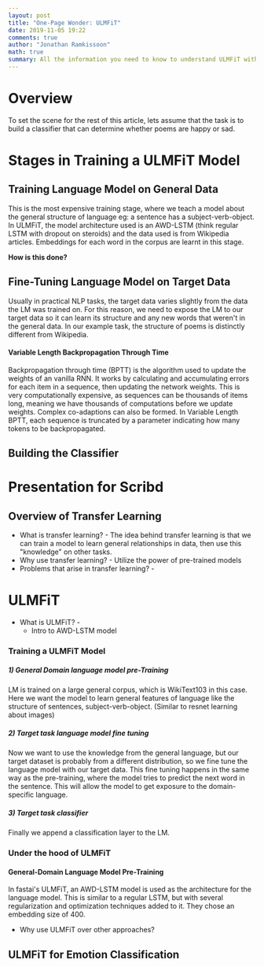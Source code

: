 ```yaml
---
layout: post
title: "One-Page Wonder: ULMFiT"
date: 2019-11-05 19:22
comments: true
author: "Jonathan Ramkissoon"
math: true
summary: All the information you need to know to understand ULMFiT without spending 1 week on it
---
```


# Overview
To set the scene for the rest of this article, lets assume that the task is to build a classifier that can determine whether poems are happy or sad.


# Stages in Training a ULMFiT Model
## Training Language Model on General Data

This is the most expensive training stage, where we teach a model about the general structure of language eg: a sentence has a subject-verb-object. In ULMFiT, the model architecture used is an AWD-LSTM (think regular LSTM with dropout on steroids) and the data used is from Wikipedia articles. Embeddings for each word in the corpus are learnt in this stage.

**How is this done?**

## Fine-Tuning Language Model on Target Data

Usually in practical NLP tasks, the target data varies slightly from the data the LM was trained on. For this reason, we need to expose the LM to our target data so it can learn its structure and any new words that weren't in the general data. In our example task, the structure of poems is distinctly different from Wikipedia.

#### Variable Length Backpropagation Through Time

Backpropagation through time (BPTT) is the algorithm used to update the weights of an vanilla RNN. It works by calculating and accumulating errors for each item in a sequence, then updating the network weights. This is very computationally expensive, as sequences can be thousands of items long, meaning we have thousands of computations before we update weights. Complex co-adaptions can also be formed. In Variable Length BPTT, each sequence is truncated by a parameter indicating how many tokens to be backpropagated.

## Building the Classifier


# Presentation for Scribd

## Overview of Transfer Learning

- What is transfer learning? - The idea behind transfer learning is that we can train a model to learn general relationships in data, then use this "knowledge" on other tasks.
- Why use transfer learning? - Utilize the power of pre-trained models
- Problems that arise in transfer learning? -

# ULMFiT

- What is ULMFiT? -
  - Intro to AWD-LSTM model

### Training a ULMFiT Model
##### 1) General Domain language model pre-Training
LM is trained on a large general corpus, which is WikiText103 in this case. Here we want the model to learn general features of language like the structure of sentences, subject-verb-object. (Similar to resnet learning about images)

##### 2) Target task language model fine tuning
Now we want to use the knowledge from the general language, but our target dataset is probably from a different distribution, so we fine tune the language model with our target data. This fine tuning happens in the same way as the pre-training, where the model tries to predict the next word in the sentence. This will allow the model to get exposure to the domain-specific language.

##### 3) Target task classifier
Finally we append a classification layer to the LM.


### Under the hood of ULMFiT

#### General-Domain Language Model Pre-Training
In fastai's ULMFiT, an AWD-LSTM model is used as the architecture for the language model. This is similar to a regular LSTM, but with several regularization and optimization techniques added to it. They chose an embedding size of 400.

- Why use ULMFiT over other approaches?

## ULMFiT for Emotion Classification
